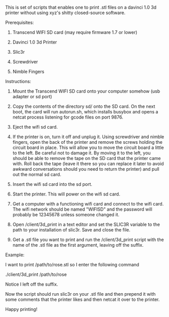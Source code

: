 

This is set of scripts that enables one to print .stl files on a davinci 1.0 3d printer without using xyz's shitty closed-source software. 



Prerequisites:

1) Transcend WIFI SD card (may require firmware 1.7 or lower)

2) Davinci 1.0 3d Printer

3) Slic3r

4) Screwdriver

5) Nimble Fingers



Instructions:

1) Mount the Transcend WIFI SD card onto your computer somehow (usb adapter or sd port)

2) Copy the contents of the directory sd/ onto the SD card. On the next boot, the card will run autorun.sh, which installs busybox and opens a netcat process listening for gcode files on port 9876.

3) Eject the wifi sd card.

4) If the printer is on, turn it off and unplug it. Using screwdriver and nimble fingers, open the back of the printer and remove the screws holding the circuit board in place. This will allow you to move the circuit board a little to the left. Be careful not to damage it. By moving it to the left, you should be able to remove the tape on the SD card that the printer came with. Roll back the tape (leave it there so you can replace it later to avoid awkward conversations should you need to return the printer) and pull out the normal sd card. 

5) Insert the wifi sd card into the sd port.

6) Start the printer. This will power on the wifi sd card.

7) Get a computer with a functioning wifi card and connect to the wifi card. The wifi network should be named "WIFISD" and the password will probably be 12345678 unless someone changed it.

8) Open /client/3d_print in a text editor and set the SLIC3R variable to the path to your installation of slic3r. Save and close the file.

9) Get a .stl file you want to print and run the /client/3d_print script with the name of the .stl file as the first argument, leaving off the suffix. 



Example:

I want to print /path/to/rose.stl so I enter the following command

./client/3d_print /path/to/rose

Notice I left off the suffix. 

Now the script should run slic3r on your .stl file and then prepend it with some comments that the printer likes and then netcat it over to the printer.

Happy printing!
  
  
